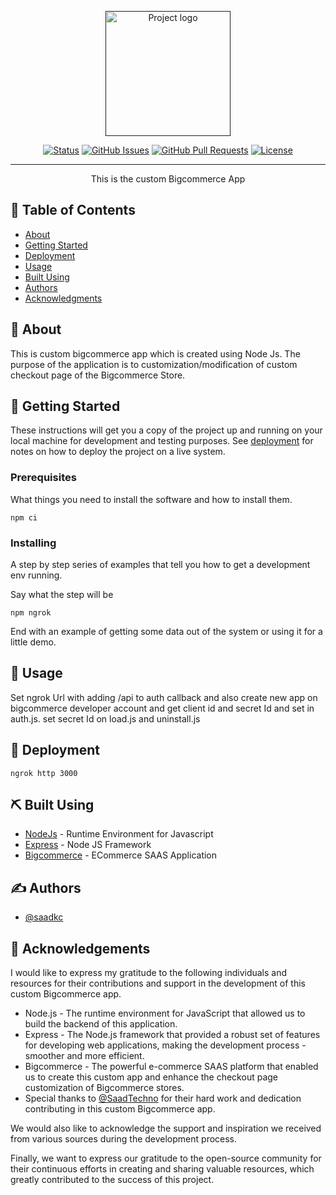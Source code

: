 <p align="center">
  <a href="" rel="noopener">
 <img width=200px height=200px src="https://dt2sdf0db8zob.cloudfront.net/wp-content/uploads/2018/05/bigcommerce-logo-alt.png" alt="Project logo"></a>
</p>

<div align="center">

[![Status](https://img.shields.io/badge/status-active-success.svg)]()
[![GitHub Issues](https://img.shields.io/github/issues/kylelobo/The-Documentation-Compendium.svg)](https://github.com/kylelobo/The-Documentation-Compendium/issues)
[![GitHub Pull Requests](https://img.shields.io/github/issues-pr/kylelobo/The-Documentation-Compendium.svg)](https://github.com/kylelobo/The-Documentation-Compendium/pulls)
[![License](https://img.shields.io/badge/license-MIT-blue.svg)](/LICENSE)

</div>

---

<p align="center"> This is the custom Bigcommerce App
    <br> 
</p>

## 📝 Table of Contents

- [About](#about)
- [Getting Started](#getting_started)
- [Deployment](#deployment)
- [Usage](#usage)
- [Built Using](#built_using)
- [Authors](#authors)
- [Acknowledgments](#acknowledgement)

## 🧐 About <a name = "about"></a>

This is custom bigcommerce app which is created using Node Js. The purpose of the application is to customization/modification of custom checkout page of the Bigcommerce Store.

## 🏁 Getting Started <a name = "getting_started"></a>

These instructions will get you a copy of the project up and running on your local machine for development and testing purposes. See [deployment](#deployment) for notes on how to deploy the project on a live system.

### Prerequisites

What things you need to install the software and how to install them.

```
npm ci
```

### Installing

A step by step series of examples that tell you how to get a development env running.

Say what the step will be

```
npm ngrok
```

End with an example of getting some data out of the system or using it for a little demo.

## 🎈 Usage <a name="usage"></a>

Set ngrok Url with adding /api to auth callback and also create new app on bigcommerce developer account and get client id and secret Id and set in auth.js.
set secret Id on load.js and uninstall.js

## 🚀 Deployment <a name = "deployment"></a>

```
ngrok http 3000
```

## ⛏️ Built Using <a name = "built_using"></a>

- [NodeJs](https://nodejs.org/en/) - Runtime Environment for Javascript
- [Express](https://expressjs.com/) - Node JS Framework
- [Bigcommerce](https://bigcommerce.com/) - ECommerce SAAS Application

## ✍️ Authors <a name = "authors"></a>

- [@saadkc](https://github.com/Saadkc) 

## 🎉 Acknowledgements <a name = "acknowledgement"></a>

I would like to express my gratitude to the following individuals and resources for their contributions and support in the development of this custom Bigcommerce app.

- Node.js - The runtime environment for JavaScript that allowed us to build the backend of this application.
- Express - The Node.js framework that provided a robust set of features for developing web applications, making the development process - smoother and more efficient.
- Bigcommerce - The powerful e-commerce SAAS platform that enabled us to create this custom app and enhance the checkout page customization of Bigcommerce stores.
- Special thanks to [@SaadTechno](https://github.com/SaadTechno) for their hard work and dedication contributing in this custom Bigcommerce app.

We would also like to acknowledge the support and inspiration we received from various sources during the development process.

Finally, we want to express our gratitude to the open-source community for their continuous efforts in creating and sharing valuable resources, which greatly contributed to the success of this project.
